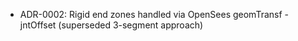 - ADR-0002: Rigid end zones handled via OpenSees geomTransf -jntOffset (superseded 3-segment approach)
